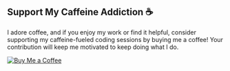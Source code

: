 ## Support My Caffeine Addiction ☕

I adore coffee, and if you enjoy my work or find it helpful, consider supporting my caffeine-fueled coding sessions by buying me a coffee! Your contribution will keep me motivated to keep doing what I do.

[![Buy Me a Coffee](https://img.shields.io/badge/buymeacoffee-donate-yellow)](https://www.buymeacoffee.com/zehmatt)
